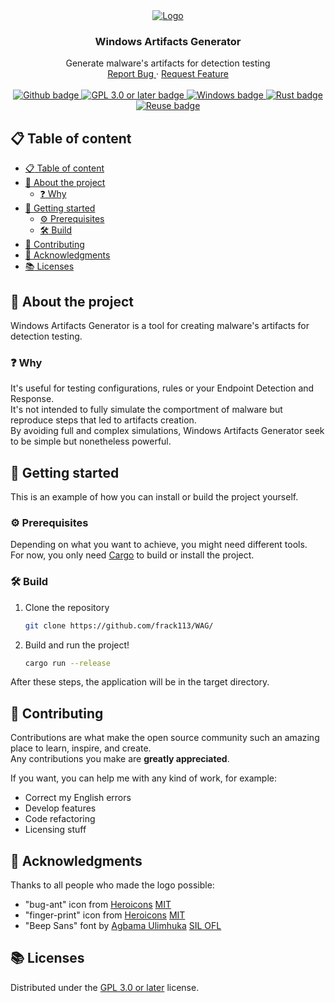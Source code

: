 <!--
SPDX-FileCopyrightText: 2023 The WAG development team

SPDX-License-Identifier: GPL-3.0-or-later
-->

<div align="center">
  <a href="https://github.com/frack113/WAG/">
    <img src="./media/wag.ico" alt="Logo" />
  </a>

  <h3 align="center">Windows Artifacts Generator</h3>

  <p align="center">
    Generate malware's artifacts for detection testing
    <br />
    <a href="https://github.com/frack113/WAG/issues/">
      Report Bug
    </a>
    ·
    <a href="https://github.com/frack113/WAG/issues/">
      Request Feature
    </a>
    <br />
    <br />
    <a href="https://github.com/">
      <img src="https://img.shields.io/badge/GitHub-181717?logo=github&logoColor=fff&style=for-the-badge" alt="Github badge" />
    </a>
    <a href="https://spdx.org/licenses/AGPL-3.0-or-later.html">
      <img src="https://img.shields.io/badge/License-GPL%203.0%20or%20later-green.svg?style=for-the-badge" alt="GPL 3.0 or later badge" />
    </a>
    <a href="https://www.microsoft.com/en-us/windows/">
      <img src="https://img.shields.io/badge/Windows-0078D4?logo=windows&logoColor=fff&style=for-the-badge" alt="Windows badge" />
    </a>
    <a href="https://www.rust-lang.org/">
      <img src="https://img.shields.io/badge/Rust-000?logo=rust&logoColor=fff&style=for-the-badge" alt="Rust badge" />
    </a>
    <a href="https://reuse.software/">
      <img src="https://img.shields.io/reuse/compliance/github.com%2Ffrack113%2FWAG?style=for-the-badge" alt="Reuse badge" />
    </a>
  </p>
</div>

## :clipboard: Table of content

- [:clipboard: Table of content](#clipboard-table-of-content)
- [:eyes: About the project](#eyes-about-the-project)
  - [:question: Why](#question-why)
- [:rocket: Getting started](#rocket-getting-started)
  - [:gear: Prerequisites](#gear-prerequisites)
  - [:hammer_and_wrench: Build](#hammer_and_wrench-build)
- [:construction_worker: Contributing](#construction_worker-contributing)
- [:raised_hands: Acknowledgments](#raised_hands-acknowledgments)
- [:books: Licenses](#books-licenses)

## :eyes: About the project

Windows Artifacts Generator is a tool for creating malware's artifacts for detection testing.

### :question: Why

It's useful for testing configurations, rules or your Endpoint Detection and Response. \
It's not intended to fully simulate the comportment of malware but reproduce steps that led to artifacts creation. \
By avoiding full and complex simulations, Windows Artifacts Generator seek to be simple but nonetheless powerful.

## :rocket: Getting started

This is an example of how you can install or build the project yourself.

### :gear: Prerequisites

Depending on what you want to achieve, you might need different tools. \
For now, you only need [Cargo][Cargo] to build or install the project.

### :hammer_and_wrench: Build

1.  Clone the repository

    ```sh
    git clone https://github.com/frack113/WAG/
    ```

2.  Build and run the project!

    ```sh
    cargo run --release
    ```

After these steps, the application will be in the target directory.

## :construction_worker: Contributing

Contributions are what make the open source community such an amazing place to learn, inspire, and create. \
Any contributions you make are **greatly appreciated**.

If you want, you can help me with any kind of work, for example:

- Correct my English errors
- Develop features
- Code refactoring
- Licensing stuff

## :raised_hands: Acknowledgments

Thanks to all people who made the logo possible:

- "bug-ant" icon from [Heroicons][Heroicons] [MIT][MIT]
- "finger-print" icon from [Heroicons][Heroicons] [MIT][MIT]
- "Beep Sans" font by [Agbama Ulimhuka][Agbama Ulimhuka] [SIL OFL][SIL OFL]

## :books: Licenses

Distributed under the [GPL 3.0 or later][GPL 3.0 or later] license.

[Cargo]: https://doc.rust-lang.org/stable/cargo/
[Heroicons]: https://heroicons.com/
[MIT]: ./LICENSES/MIT.txt
[Agbama Ulimhuka]: https://github.com/ulims/
[SIL OFL]: ./LICENSES/OFL-1.0.txt
[GPL 3.0 or later]: ./LICENSES/GPL-3.0-or-later.txt
